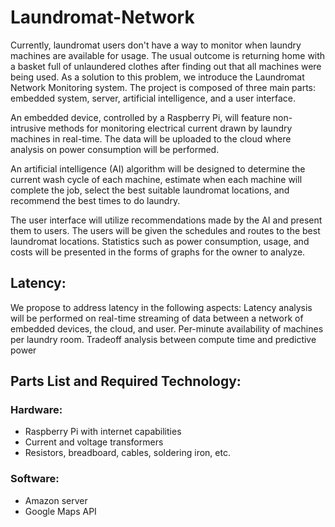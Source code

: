 # Laundromat-Network

Currently, laundromat users don't have a way to monitor when laundry machines are available for usage.  The usual outcome is returning home with a basket full of unlaundered clothes after finding out that all machines were being used.  As a solution to this problem, we introduce the Laundromat Network Monitoring system.  The project is composed of three main parts: embedded system, server, artificial intelligence, and a user interface. 

An embedded device, controlled by a Raspberry Pi, will feature non-intrusive methods for monitoring electrical current  drawn by laundry machines in real-time.  The data will be uploaded to the cloud where analysis on power consumption will be performed.

An artificial intelligence (AI) algorithm will be designed to determine the current wash cycle of each machine, estimate when each machine will complete the job, select the best suitable laundromat locations, and recommend the best times to do laundry.

The user interface will utilize recommendations made by the AI and present them to users. The users will be given the schedules and routes to the best laundromat locations.  Statistics such as power consumption, usage, and costs will be presented in the forms of graphs for the owner to analyze. 

## Latency:
We propose to address latency in the following aspects:
Latency analysis will be performed on real-time streaming of data between a network of embedded devices, the cloud, and user.
Per-minute availability of machines per laundry room. 
Tradeoff analysis between compute time and predictive power

## Parts List and Required Technology:
### Hardware:
* Raspberry Pi with internet capabilities
* Current and voltage transformers 
* Resistors, breadboard, cables, soldering iron, etc. 
### Software:
* Amazon server 
* Google Maps API
